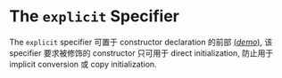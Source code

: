# The `explicit` Specifier

The `explicit` specifier 可置于 constructor declaration 的前部 [(*demo*)](psi_element://__only_for_anchor_used__explicit_demo), 
该 specifier 要求被修饰的 constructor 只可用于 direct initialization, 防止用于 implicit conversion 或 copy initialization.
